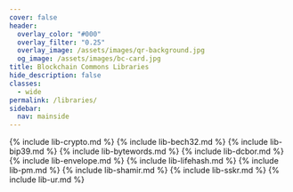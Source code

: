 ```yaml
---
cover: false
header:
  overlay_color: "#000"
  overlay_filter: "0.25"
  overlay_image: /assets/images/qr-background.jpg
  og_image: /assets/images/bc-card.jpg
title: Blockchain Commons Libraries
hide_description: false
classes:
  - wide
permalink: /libraries/
sidebar:
  nav: mainside
---
```

{% include lib-crypto.md %}
{% include lib-bech32.md %}
{% include lib-bip39.md %}
{% include lib-bytewords.md %}
{% include lib-dcbor.md %}
{% include lib-envelope.md %}
{% include lib-lifehash.md %}
{% include lib-pm.md %}
{% include lib-shamir.md %}
{% include lib-sskr.md %}
{% include lib-ur.md %}

